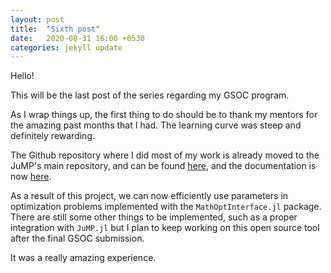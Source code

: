 ```yaml
---
layout: post
title:  "Sixth post"
date:   2020-08-31 16:00 +0530
categories: jekyll update
---
```


Hello!

This will be the last post of the series regarding my GSOC program.

As I wrap things up, the first thing to do should be to thank my mentors for the amazing past months that I had. The learning curve was steep and definitely rewarding.

The Github repository where I did most of my work is already moved to the JuMP's main repository, and can be found [here](https://github.com/jump-dev/ParametricOptInterface.jl), and the documentation is now [here](http://jump.dev/ParametricOptInterface.jl/dev/).

As a result of this project, we can now efficiently use parameters in optimization problems implemented with the `MathOptInterface.jl` package. There are still some other things to be implemented, such as a proper integration with `JuMP.jl` but I plan to keep working on this open source tool after the final GSOC submission.

It was a really amazing experience.
